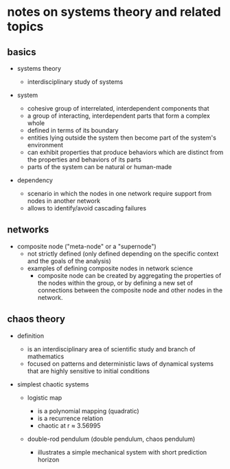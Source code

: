 # notes on systems theory and related topics

## basics

- systems theory
  - interdisciplinary study of systems

- system
  - cohesive group of interrelated, interdependent components that 
  - a group of interacting, interdependent parts that form a complex whole
  - defined in terms of its boundary
  - entities lying outside the system then become part of the system's environment
  - can exhibit properties that produce behaviors which are distinct from the properties and behaviors of its parts
  - parts of the system can be natural or human-made

- dependency
  - scenario in which the nodes in one network require support from nodes in another network
  - allows to identify/avoid cascading failures


## networks

- composite node ("meta-node" or a "supernode")
  - not strictly defined (only defined depending on the specific context and the goals of the analysis)
  - examples of defining composite nodes in network science
    - composite node can be created by aggregating the properties of the nodes within the group, or by defining a new set of connections between the composite node and other nodes in the network.


## chaos theory

- definition
  - is an interdisciplinary area of scientific study and branch of mathematics
  - focused on patterns and deterministic laws of dynamical systems that are highly sensitive to initial conditions

- simplest chaotic systems
  - logistic map
    - is a polynomial mapping (quadratic)
    - is a recurrence relation
    - chaotic at r ≈ 3.56995

  - double-rod pendulum (double pendulum, chaos pendulum)
    - illustrates a simple mechanical system with short prediction horizon
